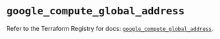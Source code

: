 # `google_compute_global_address`

Refer to the Terraform Registry for docs: [`google_compute_global_address`](https://registry.terraform.io/providers/hashicorp/google/5.39.1/docs/resources/compute_global_address).
